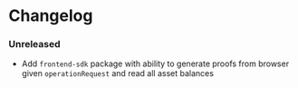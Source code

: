 # Changelog

### Unreleased

- Add `frontend-sdk` package with ability to generate proofs from browser given `operationRequest` and read all asset balances
